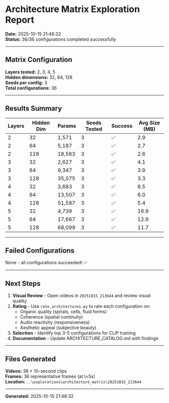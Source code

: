 # Architecture Matrix Exploration Report

**Date:** 2025-10-15 21:46:32  
**Status:** 36/36 configurations completed successfully

---

## Matrix Configuration

**Layers tested:** 2, 3, 4, 5  
**Hidden dimensions:** 32, 64, 128  
**Seeds per config:** 3  
**Total configurations:** 36

---

## Results Summary

| Layers | Hidden Dim | Params | Seeds Tested | Success | Avg Size (MB) |
|--------|-----------|--------|--------------|---------|---------------|
| 2 | 32 | 1,571 | 3 | ✅ | 2.9 |
| 2 | 64 | 5,187 | 3 | ✅ | 2.7 |
| 2 | 128 | 18,563 | 3 | ✅ | 2.6 |
| 3 | 32 | 2,627 | 3 | ✅ | 4.1 |
| 3 | 64 | 9,347 | 3 | ✅ | 3.9 |
| 3 | 128 | 35,075 | 3 | ✅ | 3.3 |
| 4 | 32 | 3,683 | 3 | ✅ | 6.5 |
| 4 | 64 | 13,507 | 3 | ✅ | 6.0 |
| 4 | 128 | 51,587 | 3 | ✅ | 5.4 |
| 5 | 32 | 4,739 | 3 | ✅ | 16.9 |
| 5 | 64 | 17,667 | 3 | ✅ | 12.9 |
| 5 | 128 | 68,099 | 3 | ✅ | 11.7 |

---

## Failed Configurations

None - all configurations succeeded! ✅

---

## Next Steps

1. **Visual Review** - Open videos in `20251015_213644` and review visual quality
2. **Rating** - Use `rate_architectures.py` to rate each configuration on:
   - Organic quality (spirals, cells, fluid forms)
   - Coherence (spatial continuity)
   - Audio reactivity (responsiveness)
   - Aesthetic appeal (subjective beauty)
3. **Selection** - Identify top 3-5 configurations for CLIP training
4. **Documentation** - Update ARCHITECTURE_CATALOG.md with findings

---

## Files Generated

**Videos:** 36 × 10-second clips  
**Frames:** 36 representative frames (at t=5s)  
**Location:** `..\explorations\architecture_matrix\20251015_213644`

---

**Generated:** 2025-10-15 21:46:32
